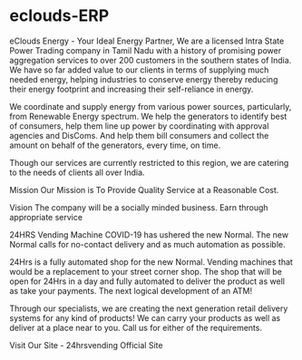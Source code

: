 # eclouds-ERP

eClouds Energy - Your Ideal Energy Partner, We are a licensed Intra State Power Trading company in Tamil Nadu with a history of promising power aggregation services to over 200 customers in the southern states of India. We have so far added value to our clients in terms of supplying much needed energy, helping industries to conserve energy thereby reducing their energy footprint and increasing their self-reliance in energy.

We coordinate and supply energy from various power sources, particularly, from Renewable Energy spectrum. We help the generators to identify best of consumers, help them line up power by coordinating with approval agencies and DisComs. And help them bill consumers and collect the amount on behalf of the generators, every time, on time.

Though our services are currently restricted to this region, we are catering to the needs of clients all over India.

Mission Our Mission is To Provide Quality Service at a Reasonable Cost.

Vision The company will be a socially minded business. Earn through appropriate service

24HRS Vending Machine COVID-19 has ushered the new Normal. The new Normal calls for no-contact delivery and as much automation as possible.

24Hrs is a fully automated shop for the new Normal. Vending machines that would be a replacement to your street corner shop. The shop that will be open for 24Hrs in a day and fully automated to deliver the product as well as take your payments. The next logical development of an ATM!

Through our specialists, we are creating the next generation retail delivery systems for any kind of products! We can carry your products as well as deliver at a place near to you. Call us for either of the requirements.

Visit Our Site - 24hrsvending Official Site
